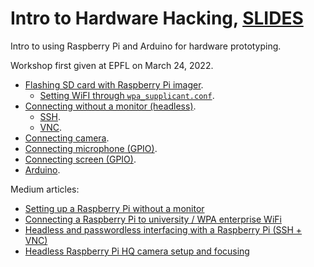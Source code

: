 # Intro to Hardware Hacking, [SLIDES](https://docs.google.com/presentation/d/1P4vhhdcdITcT4_eVu4LdMFMZ-mieSCoPgvOrXiX5On4/edit?usp=sharing)

Intro to using Raspberry Pi and Arduino for hardware prototyping.

Workshop first given at EPFL on March 24, 2022.

- [Flashing SD card with Raspberry Pi imager](https://docs.google.com/presentation/d/1P4vhhdcdITcT4_eVu4LdMFMZ-mieSCoPgvOrXiX5On4/edit#slide=id.g11eac8bde6b_0_362).
   - [Setting WiFI through `wpa_supplicant.conf`](https://docs.google.com/presentation/d/1P4vhhdcdITcT4_eVu4LdMFMZ-mieSCoPgvOrXiX5On4/edit#slide=id.g11eac8bde6b_0_417).
- [Connecting without a monitor (headless)](https://docs.google.com/presentation/d/1P4vhhdcdITcT4_eVu4LdMFMZ-mieSCoPgvOrXiX5On4/edit#slide=id.g11eac8bde6b_0_383).
   - [SSH](https://docs.google.com/presentation/d/1P4vhhdcdITcT4_eVu4LdMFMZ-mieSCoPgvOrXiX5On4/edit#slide=id.g11eac8bde6b_0_440).
   - [VNC](https://docs.google.com/presentation/d/1P4vhhdcdITcT4_eVu4LdMFMZ-mieSCoPgvOrXiX5On4/edit#slide=id.g11eac8bde6b_0_463).
- [Connecting camera](https://docs.google.com/presentation/d/1P4vhhdcdITcT4_eVu4LdMFMZ-mieSCoPgvOrXiX5On4/edit#slide=id.g11eac8bde6b_0_422).
- [Connecting microphone (GPIO)](https://docs.google.com/presentation/d/1P4vhhdcdITcT4_eVu4LdMFMZ-mieSCoPgvOrXiX5On4/edit#slide=id.g11eac8bde6b_0_532).
- [Connecting screen (GPIO)](https://docs.google.com/presentation/d/1P4vhhdcdITcT4_eVu4LdMFMZ-mieSCoPgvOrXiX5On4/edit#slide=id.g11eac8bde6b_0_616).
- [Arduino](https://docs.google.com/presentation/d/1P4vhhdcdITcT4_eVu4LdMFMZ-mieSCoPgvOrXiX5On4/edit#slide=id.g11eac8bde6b_0_434).

Medium articles:
- [Setting up a Raspberry Pi without a monitor](https://medium.com/@bezzam/setting-up-a-raspberry-pi-without-a-monitor-headless-9a3c2337f329)
- [Connecting a Raspberry Pi to university / WPA enterprise WiFi](https://medium.com/@bezzam/connecting-a-raspberry-pi-to-university-wpa-enterprise-wifi-532d4b203056)
- [Headless and passwordless interfacing with a Raspberry Pi (SSH + VNC)](https://medium.com/@bezzam/headless-and-passwordless-interfacing-with-a-raspberry-pi-ssh-453dd75154c3)
- [Headless Raspberry Pi HQ camera setup and focusing](https://medium.com/@bezzam/headless-raspberry-pi-hq-camera-setup-and-focusing-258ac5cca5ea)
